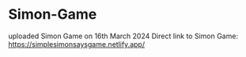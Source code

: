 # Simon-Game
uploaded Simon Game on 16th March 2024 
Direct link to Simon Game: https://simplesimonsaysgame.netlify.app/